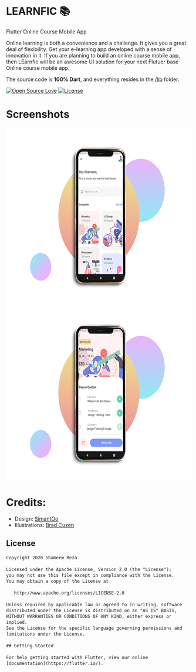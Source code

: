 # LEARNFIC :books:
Flutter Online Course Mobile App

Online learning is both a convenience and a challenge. It gives you a great deal of flexibility. Get your e-learning app developed with a sense of innovation in it. If you are planning to build an online course mobile app, then LEarnfic will be an awesome UI solution for your next Flutuer base Online course mobile app.

The source code is **100% Dart**, and everything resides in the [/lib](https://github.com/shameemreza/learnfic/tree/master/lib) folder.

[![Open Source Love](https://badges.frapsoft.com/os/v1/open-source.svg?v=102)](https://opensource.org/licenses/Apache-2.0)
[![License](https://img.shields.io/badge/license-Apache%202.0-blue.svg)](https://github.com/shameemreza/learnfic/blob/master/licence.txt)

# Screenshots

<img height="480px" src="raw/1.png"><img height="480px" src="raw/2.png">

# Credits:

- Design: [SimantOo](https://dribbble.com/shots/10847143-Course-App-Free)
- Illustrations: [Brad Cuzen](https://dribbble.com/bradcuzen)

## License

```
Copyright 2020 Shameem Reza

Licensed under the Apache License, Version 2.0 (the "License");
you may not use this file except in compliance with the License.
You may obtain a copy of the License at

   http://www.apache.org/licenses/LICENSE-2.0

Unless required by applicable law or agreed to in writing, software
distributed under the License is distributed on an "AS IS" BASIS,
WITHOUT WARRANTIES OR CONDITIONS OF ANY KIND, either express or implied.
See the License for the specific language governing permissions and
limitations under the License.

## Getting Started

For help getting started with Flutter, view our online
[documentation](https://flutter.io/).
```
